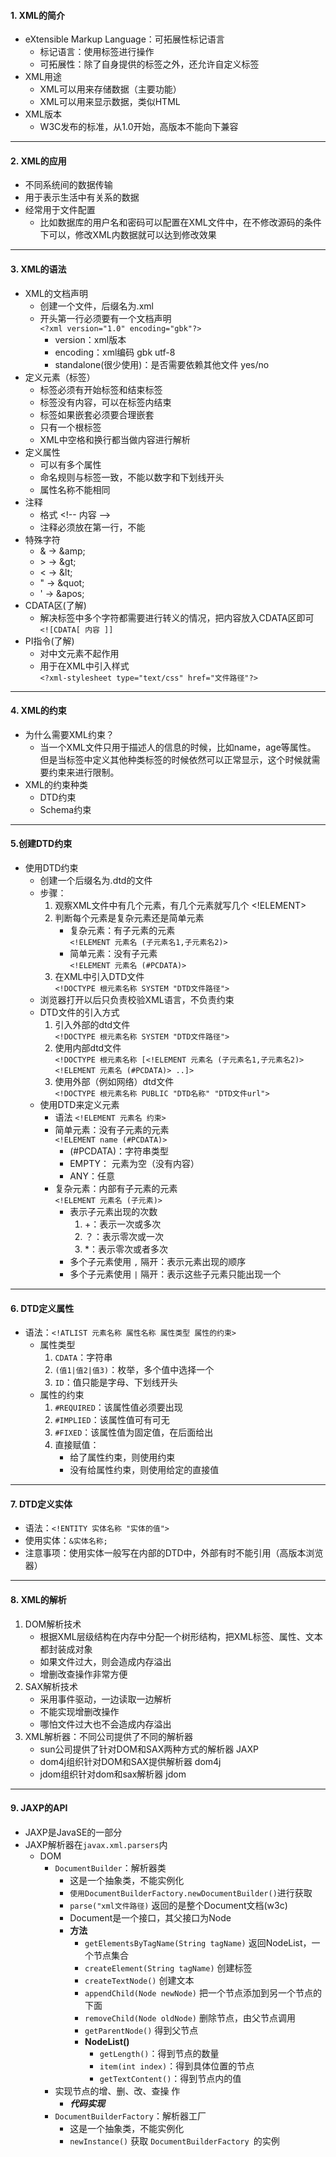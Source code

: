 #### 1. XML的简介
* eXtensible Markup Language：可拓展性标记语言
    - 标记语言：使用标签进行操作
    - 可拓展性：除了自身提供的标签之外，还允许自定义标签
* XML用途
    - XML可以用来存储数据（主要功能）
    - XML可以用来显示数据，类似HTML
* XML版本
    - W3C发布的标准，从1.0开始，高版本不能向下兼容
---     
#### 2. XML的应用   
* 不同系统间的数据传输
* 用于表示生活中有关系的数据
* 经常用于文件配置
    - 比如数据库的用户名和密码可以配置在XML文件中，在不修改源码的条件下可以，修改XML内数据就可以达到修改效果
---     
#### 3. XML的语法
* XML的文档声明
    - 创建一个文件，后缀名为.xml
    - 开头第一行必须要有一个文档声明
      <br>`<?xml version="1.0" encoding="gbk"?>`
        - version：xml版本
        - encoding：xml编码 gbk utf-8
        - standalone(很少使用)：是否需要依赖其他文件 yes/no
* 定义元素（标签）
    - 标签必须有开始标签和结束标签
    - 标签没有内容，可以在标签内结束
    - 标签如果嵌套必须要合理嵌套
    - 只有一个根标签
    - XML中空格和换行都当做内容进行解析
* 定义属性
    - 可以有多个属性
    - 命名规则与标签一致，不能以数字和下划线开头
    - 属性名称不能相同
* 注释
    - 格式 \<!-- 内容 -->
    - 注释必须放在第一行，不能
* 特殊字符
    - & -> \&amp;
    - \> -> \&gt;
    - < -> \&lt;
    - " -> \&quot;
    - ' -> \&apos;
* CDATA区(了解) 
    - 解决标签中多个字符都需要进行转义的情况，把内容放入CDATA区即可
    <br> `<![CDATA[ 内容 ]]`
* PI指令(了解)
    - 对中文元素不起作用
    - 用于在XML中引入样式
    <br>`<?xml-stylesheet type="text/css" href="文件路径"?>`
--- 
#### 4. XML的约束     
* 为什么需要XML约束？
    - 当一个XML文件只用于描述人的信息的时候，比如name，age等属性。
      但是当标签中定义其他种类标签的时候依然可以正常显示，这个时候就需要约束来进行限制。
* XML的约束种类
    - DTD约束
    - Schema约束
--- 
#### 5.创建DTD约束
* 使用DTD约束
    - 创建一个后缀名为.dtd的文件
    - 步骤：
        1. 观察XML文件中有几个元素，有几个元素就写几个 <!ELEMENT>
        2. 判断每个元素是复杂元素还是简单元素
             * 复杂元素：有子元素的元素
             <br>`<!ELEMENT 元素名 (子元素名1,子元素名2)>`
             * 简单元素：没有子元素
             <br>`<!ELEMENT 元素名 (#PCDATA)>`
        3. 在XML中引入DTD文件     
             `<!DOCTYPE 根元素名称 SYSTEM "DTD文件路径">`
    - 浏览器打开以后只负责校验XML语言，不负责约束    
    - DTD文件的引入方式
        1. 引入外部的dtd文件
        <br>`<!DOCTYPE 根元素名称 SYSTEM "DTD文件路径">`
        2. 使用内部dtd文件
        <br>`<!DOCTYPE 根元素名称 [<!ELEMENT 元素名 (子元素名1,子元素名2)> <!ELEMENT 元素名 (#PCDATA)> ..]>`
        3. 使用外部（例如网络）dtd文件
        <br>`<!DOCTYPE 根元素名称 PUBLIC "DTD名称" "DTD文件url">`
    - 使用DTD来定义元素
        * 语法 `<!ELEMENT 元素名 约束>`
        * 简单元素：没有子元素的元素
          <br>`<!ELEMENT name (#PCDATA)>`
          - (#PCDATA)：字符串类型
          - EMPTY： 元素为空（没有内容）
          - ANY：任意
        * 复杂元素：内部有子元素的元素
          <br>`<!ELEMENT 元素名 (子元素)>`
            - 表示子元素出现的次数
                1. +：表示一次或多次
                2. ？：表示零次或一次
                3. *：表示零次或者多次
            - 多个子元素使用 `,` 隔开：表示元素出现的顺序            
            - 多个子元素使用 `|` 隔开：表示这些子元素只能出现一个
---
#### 6. DTD定义属性
* 语法：`<!ATLIST 元素名称 属性名称 属性类型 属性的约束>`           
    - 属性类型
        1. `CDATA`：字符串
        2. `(值1|值2|值3)`：枚举，多个值中选择一个
        3. `ID`：值只能是字母、下划线开头
    - 属性的约束
        1. `#REQUIRED`：该属性值必须要出现
        2. `#IMPLIED`：该属性值可有可无
        3. `#FIXED`：该属性值为固定值，在后面给出
        4. 直接赋值： 
            - 给了属性约束，则使用约束
            - 没有给属性约束，则使用给定的直接值
---             
#### 7. DTD定义实体
* 语法：`<!ENTITY 实体名称 "实体的值">`
* 使用实体：`&实体名称;`  
* 注意事项：使用实体一般写在内部的DTD中，外部有时不能引用（高版本浏览器）
---
#### 8. XML的解析
1. DOM解析技术
    - 根据XML层级结构在内存中分配一个树形结构，把XML标签、属性、文本都封装成对象
    - 如果文件过大，则会造成内存溢出
    - 增删改查操作非常方便
2. SAX解析技术    
    - 采用事件驱动，一边读取一边解析
    - 不能实现增删改操作
    - 哪怕文件过大也不会造成内存溢出
3. XML解析器：不同公司提供了不同的解析器
    - sun公司提供了针对DOM和SAX两种方式的解析器 JAXP
    - dom4j组织针对DOM和SAX提供解析器 dom4j
    - jdom组织针对dom和sax解析器 jdom 
---
#### 9. JAXP的API
* JAXP是JavaSE的一部分
* JAXP解析器在`javax.xml.parsers`内    
    - DOM
        * `DocumentBuilder`：解析器类
            - 这是一个抽象类，不能实例化
            - `使用DocumentBuilderFactory.newDocumentBuilder()`进行获取
            - `parse("xml文件路径)` 返回的是整个Document文档(w3c)  
            - Document是一个接口，其父接口为Node
            - **方法**
                * `getElementsByTagName(String tagName)` 返回NodeList，一个节点集合
                * `createElement(String tagName)` 创建标签
                * `createTextNode()` 创建文本
                * `appendChild(Node newNode)` 把一个节点添加到另一个节点的下面
                * `removeChild(Node oldNode)` 删除节点，由父节点调用
                * `getParentNode()` 得到父节点
                * **NodeList()** 
                    - `getLength()`：得到节点的数量
                    - `item(int index)`：得到具体位置的节点
                    - `getTextContent()`：得到节点内的值            
        * 实现节点的增、删、改、查操 作        
            - ***代码实现***
        * `DocumentBuilderFactory`：解析器工厂   
            - 这是一个抽象类，不能实例化
            - `newInstance()` 获取 `DocumentBuilderFactory `的实例                                                    